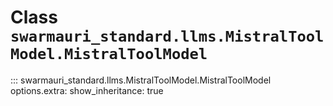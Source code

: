 # Class `swarmauri_standard.llms.MistralToolModel.MistralToolModel`

::: swarmauri_standard.llms.MistralToolModel.MistralToolModel
    options.extra:
      show_inheritance: true

